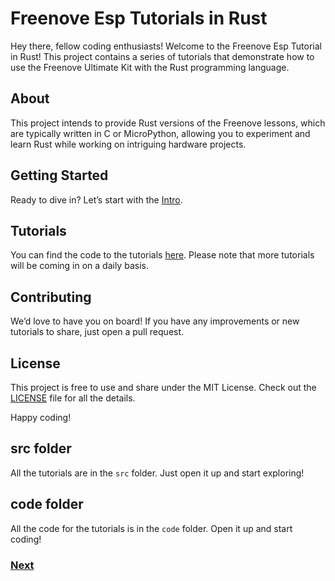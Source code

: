 # Freenove Esp Tutorials in Rust

Hey there, fellow coding enthusiasts! Welcome to the Freenove Esp Tutorial in Rust! This project contains a series of tutorials that demonstrate how to use the Freenove Ultimate Kit with the Rust programming language.

## About

This project intends to provide Rust versions of the Freenove lessons, which are typically written in C or MicroPython, allowing you to experiment and learn Rust while working on intriguing hardware projects.

## Getting Started

Ready to dive in? Let’s start with the [Intro](01_intro.md).

## Tutorials

You can find the code to the tutorials [here](https://github.com/Makuo12/Freenove-esp32-rust/tree/main/code). Please note that more tutorials will be coming in on a daily basis.

## Contributing

We’d love to have you on board! If you have any improvements or new tutorials to share, just open a pull request.

## License

This project is free to use and share under the MIT License. Check out the [LICENSE](LICENCE-MIT) file for all the details.

Happy coding!

## src folder

All the tutorials are in the `src` folder. Just open it up and start exploring!

## code folder

All the code for the tutorials is in the `code` folder. Open it up and start coding!

### [Next](src/01_intro.md)
